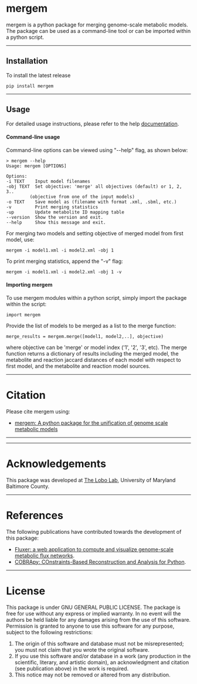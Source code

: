 mergem
======
mergem is a python package for merging genome-scale metabolic models.
The package can be used as a command-line tool or can be imported within a python script.

------


Installation
------
To install the latest release  

    pip install mergem

------

Usage
------
For detailed usage instructions, please refer to the help [documentation](https://readthedocs.io).

#### Command-line usage
Command-line options can be viewed using "--help" flag, as shown below:

    > mergem --help
    Usage: mergem [OPTIONS]

    Options:
    -i TEXT    Input model filenames
    -obj TEXT  Set objective: 'merge' all objectives (default) or 1, 2, 3..
             (objective from one of the input models)
    -o TEXT    Save model as (filename with format .xml, .sbml, etc.)
    -v         Print merging statistics
    -up        Update metabolite ID mapping table
    --version  Show the version and exit.
    --help     Show this message and exit.
 
For merging two models and setting objective of merged model from first model, use:

    mergem -i model1.xml -i model2.xml -obj 1

To print merging statistics, append the "-v" flag:

    mergem -i model1.xml -i model2.xml -obj 1 -v 

#### Importing mergem

To use mergem modules within a python script, simply import the package within the script:

    import mergem

Provide the list of models to be merged as a list to the merge function:

    merge_results = mergem.merge([model1, model2,..], objective)

where objective can be 'merge' or model index ('1', '2', '3', etc).
The merge function returns a dictionary of results including the merged model,
the metabolite and reaction jaccard distances of each model with respect to first model, and the 
metabolite and reaction model sources. 

------
Citation
======
Please cite mergem using:
* [mergem: A python package for the unification of genome scale metabolic models](doi:)

------

------
Acknowledgements 
======

This package was developed at [The Lobo Lab](https://lobolab.umbc.edu), University of Maryland Baltimore County.

------

References
======
The following publications have contributed towards the development of this package:
* [Fluxer: a web application to compute and visualize genome-scale metabolic flux networks](https://doi.org/10.1093/nar/gkaa409).
* [COBRApy: COnstraints-Based Reconstruction and Analysis for Python](http://dx.doi.org/doi:10.1186/1752-0509-7-74).

------

License
======
This package is under GNU GENERAL PUBLIC LICENSE. The package is free for use without any express or implied warranty.
In no event will the authors be held liable for any damages arising from the
use of this software. Permission is granted to anyone to use this software for any purpose, 
subject to the following restrictions:

1. The origin of this software and database must not be misrepresented;
   you must not claim that you wrote the original software.
2. If you use this software and/or database in a work (any production in the scientific, literary, and artistic domain), 
   an acknowledgment and citation (see publication above) in the work is required.
3. This notice may not be removed or altered from any distribution.